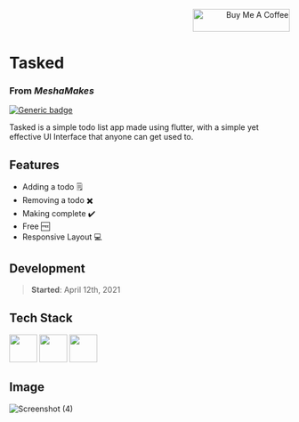 <a href="https://www.buymeacoffee.com/meshamakes" target="_blank"  align="right">
    <p  align="right">
   <img   src="https://images-wixmp-ed30a86b8c4ca887773594c2.wixmp.com/f/2c46f7eb-a870-430c-8351-a3f6f12d62f0/dcc83j2-f1093682-5169-4cdf-bf9d-1f0a12b63e40.gif?token=eyJ0eXAiOiJKV1QiLCJhbGciOiJIUzI1NiJ9.eyJzdWIiOiJ1cm46YXBwOiIsImlzcyI6InVybjphcHA6Iiwib2JqIjpbW3sicGF0aCI6IlwvZlwvMmM0NmY3ZWItYTg3MC00MzBjLTgzNTEtYTNmNmYxMmQ2MmYwXC9kY2M4M2oyLWYxMDkzNjgyLTUxNjktNGNkZi1iZjlkLTFmMGExMmI2M2U0MC5naWYifV1dLCJhdWQiOlsidXJuOnNlcnZpY2U6ZmlsZS5kb3dubG9hZCJdfQ.7gmOTDVAM9TssxZc-xMhpCYPv5g0TJOWS7B5GfmossE" alt="Buy Me A Coffee" height="41" width="174">
   </p>
</a>

# Tasked

### From _**MeshaMakes**_

[![Generic badge](https://img.shields.io/badge/status-In%20Progress-yellowgreen)]()

Tasked is a simple todo list app made using flutter, with a simple yet effective UI Interface that anyone can get used to.

## Features

- Adding a todo 🗒️
- Removing a todo ✖️
- Making complete ✔️
- Free 🆓
- Responsive Layout 💻

## Development

> **Started**: April 12th, 2021

## **Tech Stack**

[<img src="https://images.ctfassets.net/1khq4uysbvty/2MbBsf9yEw40SMw6gK0Mmg/35f39d41f167b6615bd80517b4b67bcd/1_6XgfDCVn81AYX68Xvd2I-g_2x.png?&w=736" height="50">](https://figma.com/)
[<img src="https://cdn.statically.io/img/strattonapps.com/wp-content/uploads/2020/02/flutter-logo-5086DD11C5-seeklogo.com_.png" height="50">](https://flutter.dev/)
[<img src="https://seeklogo.com/images/D/dart-logo-FDA1939EC4-seeklogo.com.png" height="50">](https://dart.dev/)

## Image

![Screenshot (4)](https://user-images.githubusercontent.com/53268895/115868836-088d3700-a40b-11eb-803b-e87e727e1c6c.png)
